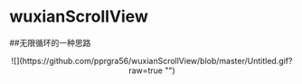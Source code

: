 # wuxianScrollView
##无限循环的一种思路
<center>
![](https://github.com/pprgra56/wuxianScrollView/blob/master/Untitled.gif?raw=true "")
</center>
